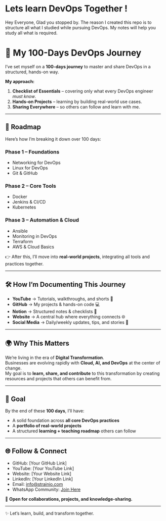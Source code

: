 # Lets learn DevOps Together !

Hey Everyone, Glad you stopped by. The reason I created this repo is to structure all what I studied while pursuing DevOps. My notes will help you study all what is required. 

# 🚀 My 100-Days DevOps Journey

I’ve set myself on a **100-days journey** to master and share DevOps in a structured, hands-on way.

**My approach:**

1. **Checklist of Essentials** – covering only what every DevOps engineer *must know*.  
2. **Hands-on Projects** – learning by building real-world use cases.  
3. **Sharing Everywhere** – so others can follow and learn with me.

---

## 📌 Roadmap

Here’s how I’m breaking it down over 100 days:

### Phase 1 – Foundations
- Networking for DevOps  
- Linux for DevOps  
- Git & GitHub  

### Phase 2 – Core Tools
- Docker  
- Jenkins & CI/CD  
- Kubernetes  

### Phase 3 – Automation & Cloud
- Ansible  
- Monitoring in DevOps  
- Terraform  
- AWS & Cloud Basics  

👉 After this, I’ll move into **real-world projects**, integrating all tools and practices together.

---

## 🛠️ How I’m Documenting This Journey

- **YouTube** → Tutorials, walkthroughs, and shorts 🎥  
- **GitHub** → My projects & hands-on code 💻  
- **Notion** → Structured notes & checklists 📒  
- **Website** → A central hub where everything connects 🌐  
- **Social Media** → Daily/weekly updates, tips, and stories 📲  

---

## 🌍 Why This Matters

We’re living in the era of **Digital Transformation**.  
Businesses are evolving rapidly with **Cloud, AI, and DevOps** at the center of change.  
My goal is to **learn, share, and contribute** to this transformation by creating resources and projects that others can benefit from.

---

## 🎯 Goal

By the end of these **100 days**, I’ll have:

- A solid foundation across **all core DevOps practices**  
- A **portfolio of real-world projects**  
- A structured **learning + teaching roadmap** others can follow

---

## 🌐 Follow & Connect

- GitHub: [Your GitHub Link]  
- YouTube: [Your YouTube Link]  
- Website: [Your Website Link]  
- LinkedIn: [Your LinkedIn Link]  
- Email: info@strainio.com  
- WhatsApp Community: [Join Here](YOUR_WHATSAPP_INVITE_LINK)  

📩 **Open for collaborations, projects, and knowledge-sharing.**

---

✨ Let’s learn, build, and transform together.

